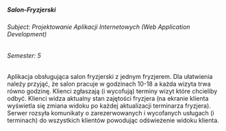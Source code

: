 #####  Salon-Fryzjerski
###### Subject: Projektowanie Aplikacji Internetowych (Web Application Development)
###### Semester: 5
Aplikacja obsługująca salon fryzjerski z jednym fryzjerem. Dla ułatwienia należy przyjąć, że salon pracuje w godzinach 10-18 a każda wizyta trwa równo godzinę. Klienci zgłaszają (i wycofują) terminy wizyt które chcieliby odbyć. Klienci widza aktualny stan zajętości fryzjera (na ekranie klienta wyświetla się zmiana widoku po każdej aktualizacji terminarza fryzjera). Serwer rozsyła komunikaty o zarezerwowanych i wycofanych usługach (i terminach) do wszystkich klientów powodując odświeżenie widoku klienta.
